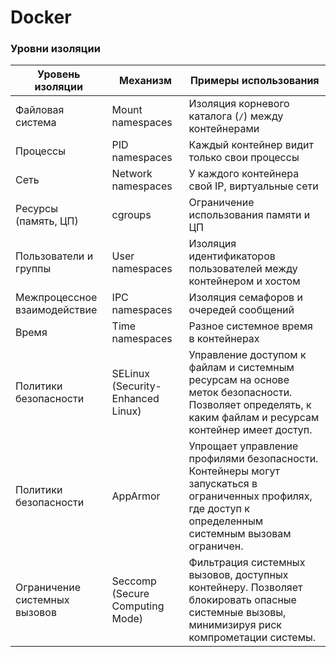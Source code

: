 # Docker

### Уровни изоляции

| Уровень изоляции              | Механизм                          | Примеры использования                                                                                                                                    |
| ----------------------------- | --------------------------------- | -------------------------------------------------------------------------------------------------------------------------------------------------------- |
| Файловая система              | Mount namespaces                  | Изоляция корневого каталога (`/`) между контейнерами                                                                                                     |
| Процессы                      | PID namespaces                    | Каждый контейнер видит только свои процессы                                                                                                              |
| Сеть                          | Network namespaces                | У каждого контейнера свой IP, виртуальные сети                                                                                                           |
| Ресурсы (память, ЦП)          | cgroups                           | Ограничение использования памяти и ЦП                                                                                                                    |
| Пользователи и группы         | User namespaces                   | Изоляция идентификаторов пользователей между контейнером и хостом                                                                                        |
| Межпроцессное взаимодействие  | IPC namespaces                    | Изоляция семафоров и очередей сообщений                                                                                                                  |
| Время                         | Time namespaces                   | Разное системное время в контейнерах                                                                                                                     |
| Политики безопасности         | SELinux (Security-Enhanced Linux) | Управление доступом к файлам и системным ресурсам на основе меток безопасности. Позволяет определять, к каким файлам и ресурсам контейнер имеет доступ.  |
| Политики безопасности         | AppArmor                          | Упрощает управление профилями безопасности. Контейнеры могут запускаться в ограниченных профилях, где доступ к определенным системным вызовам ограничен. |
| Ограничение системных вызовов | Seccomp (Secure Computing Mode)   | Фильтрация системных вызовов, доступных контейнеру. Позволяет блокировать опасные системные вызовы, минимизируя риск компрометации системы.              |
